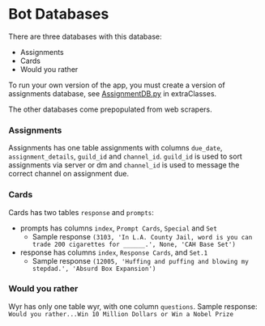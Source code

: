 # Bot Databases

There are three databases with this database:

- Assignments
- Cards
- Would you rather

To run your own version of the app, you must create a version of assignments database, see [AssignmentDB.py](../cogs/extraClasses/AssignmentDB.py) in extraClasses.

The other databases come prepopulated from web scrapers.

### Assignments

Assignments has one table assignments with columns `due_date`, `assignment_details`, `guild_id` and `channel_id`. `guild_id` is used to sort assignments via server or dm and `channel_id` is used to message the correct channel on assignment due.

### Cards

Cards has two tables `response` and `prompts`:

- prompts has columns `index`, `Prompt Cards`, `Special` and `Set`
  - Sample response `(3103, 'In L.A. County Jail, word is you can trade 200 cigarettes for ______.', None, 'CAH Base Set')`
- response has columns `index`, `Response Cards`, and `Set.1`
  - Sample response `(12005, 'Huffing and puffing and blowing my stepdad.', 'Absurd Box Expansion')`

### Would you rather

Wyr has only one table wyr, with one column `questions`. Sample response: `Would you rather...Win 10 Million Dollars or Win a Nobel Prize`
